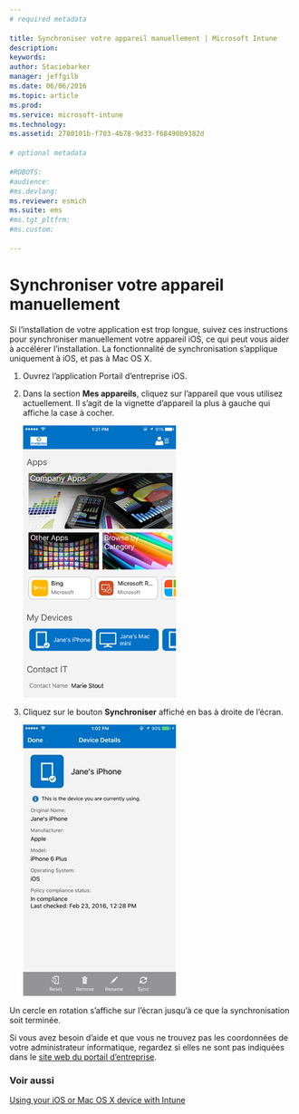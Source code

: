 ```yaml
---
# required metadata

title: Synchroniser votre appareil manuellement | Microsoft Intune
description:
keywords:
author: Staciebarker
manager: jeffgilb
ms.date: 06/06/2016
ms.topic: article
ms.prod:
ms.service: microsoft-intune
ms.technology:
ms.assetid: 2780101b-f703-4b78-9d33-f68490b9382d

# optional metadata

#ROBOTS:
#audience:
#ms.devlang:
ms.reviewer: esmich
ms.suite: ems
#ms.tgt_pltfrm:
#ms.custom:

---
```



# Synchroniser votre appareil manuellement

Si l’installation de votre application est trop longue, suivez ces instructions pour synchroniser manuellement votre appareil iOS, ce qui peut vous aider à accélérer l’installation. La fonctionnalité de synchronisation s’applique uniquement à iOS, et pas à Mac OS X.

1. Ouvrez l’application Portail d’entreprise iOS.

2. Dans la section **Mes appareils**, cliquez sur l’appareil que vous utilisez actuellement. Il s’agit de la vignette d’appareil la plus à gauche qui affiche la case à cocher.

    ![ios-sync-1-comp-portal-apps](./media/ios-sync-1-comp-portal-apps.png)

3.  Cliquez sur le bouton **Synchroniser** affiché en bas à droite de l’écran.

    ![ios-sync-2-sync-button](./media/ios-sync-2-sync-button.png)

Un cercle en rotation s’affiche sur l’écran jusqu’à ce que la synchronisation soit terminée.

Si vous avez besoin d’aide et que vous ne trouvez pas les coordonnées de votre administrateur informatique, regardez si elles ne sont pas indiquées dans le [site web du portail d’entreprise](http://portal.manage.microsoft.com).

### Voir aussi
[Using your iOS or Mac OS X device with Intune](using-your-ios-or-mac-os-x-device-with-intune.md)

<!--HONumber=Jun16_HO1-->


